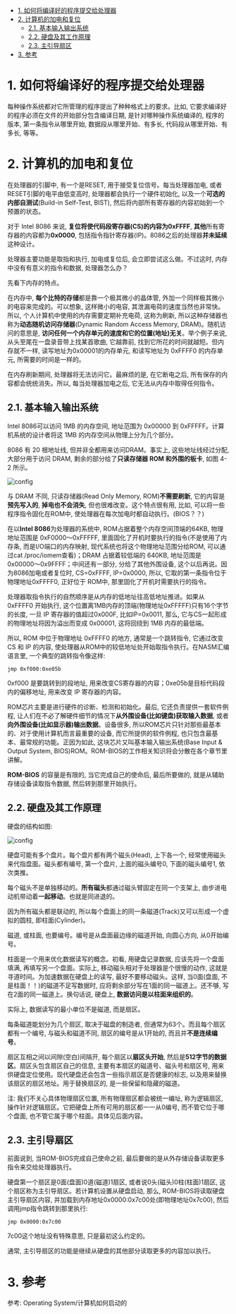 
<!-- @import "[TOC]" {cmd="toc" depthFrom=1 depthTo=6 orderedList=false} -->

<!-- code_chunk_output -->

- [1. 如何将编译好的程序提交给处理器](#1-如何将编译好的程序提交给处理器)
- [2. 计算机的加电和复位](#2-计算机的加电和复位)
  - [2.1. 基本输入输出系统](#21-基本输入输出系统)
  - [2.2. 硬盘及其工作原理](#22-硬盘及其工作原理)
  - [2.3. 主引导扇区](#23-主引导扇区)
- [3. 参考](#3-参考)

<!-- /code_chunk_output -->

# 1. 如何将编译好的程序提交给处理器

每种操作系统都对它所管理的程序提出了种种格式上的要求。比如, 它要求编译好的程序必须在文件的开始部分包含编译日期, 是针对哪种操作系统编译的, 程序的版本, 第一条指令从哪里开始, 数据段从哪里开始、有多长, 代码段从哪里开始、有多长, 等等。

# 2. 计算机的加电和复位

在处理器的引脚中, 有一个是RESET, 用于接受复位信号。每当处理器加电, 或者RESET引脚的电平由低变高时, 处理器都会执行一个硬件初始化, 以及一个**可选的内部自测试**(Build-in Self-Test, BIST), 然后将内部所有寄存器的内容初始到一个预置的状态。

对于 Intel 8086 来说, **复位将使代码段寄存器(CS)的内容为0xFFFF**, **其他**所有寄存器的内容都为**0x0000**, 包括指令指针寄存器(IP)。8086之后的处理器**并未延续**这种设计。

处理器主要功能是取指和执行, 加电或复位后, 会立即尝试这么做。不过这时, 内存中没有有意义的指令和数据, 处理器怎么办？

先看下内存的特点。

在内存中, **每个比特的存储**都是靠一个极其微小的晶体管, 外加一个同样极其微小的电容来完成的。可以想象, 这样微小的电容, 其泄漏电荷的速度当然也非常快。所以, 个人计算机中使用的内存需要定期补充电荷, 这称为刷新, 所以这种存储器也称为**动态随机访问存储器**(Dynamic Random Access Memory, DRAM)。随机访问的意思是, **访问任何一个内存单元的速度和它的位置(地址)无关**。举个例子来说, 从头至尾在一盘录音带上找某首歌曲, 它越靠前, 找到它所花的时间就越短。但内存就不一样, 读写地址为0x00001的内存单元, 和读写地址为 0xFFFF0 的内存单元, 所需要的时间是一样的。

在内存刷新期间, 处理器将无法访问它。最麻烦的是, 在它断电之后, 所有保存的内容都会统统消失。所以, 每当处理器加电之后, 它无法从内存中取得任何指令。

## 2.1. 基本输入输出系统

Intel 8086可以访问 1MB 的内存空间, 地址范围为 0x00000 到 0xFFFFF。计算机系统的设计者将这 1MB 的内存空间从物理上分为几个部分。

8086 有 20 根地址线, 但并非全都用来访问DRAM。事实上, 这些地址线经过分配, 大部分用于访问 DRAM, 剩余的部分给了**只读存储器 ROM 和外围的板卡**, 如图 4-2 所示。

![config](images/1.png)

与 DRAM 不同, 只读存储器(Read Only Memory, ROM)**不需要刷新**, 它的内容是**预先写入的**, **掉电也不会消失**, 但也很难改变。这个特点很有用, 比如, 可以将一些程序指令固化在ROM中, 使处理器在每次加电时都自动执行。(BIOS？？)

在以**Intel 8086**为处理器的系统中, ROM占据着整个内存空间顶端的64KB, 物理地址范围是 0xF0000～0xFFFFF, 里面固化了开机时要执行的指令(不是使用了内存条, 而是I/O端口的内存映射, 现代系统也将这个物理地址范围分给ROM, 可以通过cat /proc/iomem查看)；DRAM 占据着较低端的 640KB, 地址范围是 0x00000～0x9FFFF；中间还有一部分, 分给了其他外围设备, 这个以后再说。因为8086加电或者复位时, CS=0xFFFF, IP=0x0000, 所以, 它取的第一条指令位于物理地址0xFFFF0, 正好位于 ROM中, 那里固化了开机时需要执行的指令。

处理器取指令执行的自然顺序是从内存的低地址往高低地址推进。如果从 0xFFFF0 开始执行, 这个位置离1MB内存的顶端(物理地址0xFFFFF)只有16个字节的长度, 一旦 IP 寄存器的值超过0x000F, 比如IP=0x0011, 那么, 它与CS一起形成的物理地址将因为溢出而变成 0x00001, 这将回绕到 1MB 内存的最低端。

所以, ROM 中位于物理地址 0xFFFF0 的地方, 通常是一个跳转指令, 它通过改变 CS 和 IP 的内容, 使处理器从ROM中的较低地址处开始取指令执行。在NASM汇编语言里, 一个典型的跳转指令像这样: 

```
jmp 0xf000:0xe05b
```

0xf000 是要跳转到的段地址, 用来改变CS寄存器的内容；0xe05b是目标代码段内的偏移地址, 用来改变 IP 寄存器的内容。

ROM芯片主要是进行硬件的诊断、检测和初始化。最后, 它还负责提供一套软件例程, 让人们在不必了解硬件细节的情况下**从外围设备(比如键盘)获取输入数据**, 或者**向外围设备(比如显示器)输出数据**。设备很多, 所以ROM芯片只针对那些最基本的、对于使用计算机而言最重要的设备, 而它所提供的软件例程, 也只包含最基本、最常规的功能。正因为如此, 这块芯片又叫基本输入输出系统(Base Input & Output System, BIOS)ROM。ROM-BIOS的工作相关知识将会分散在各个章节里讲解。

**ROM-BIOS** 的容量是有限的, 当它完成自己的使命后, 最后所要做的, 就是从辅助存储设备读取指令数据, 然后转到那里开始执行。

## 2.2. 硬盘及其工作原理

硬盘的结构如图: 

![config](images/2.png)

硬盘可能有多个盘片。每个盘片都有两个磁头(Head), 上下各一个, 经常使用磁头来代指盘面。磁头都有编号, 第一个盘片, 上面的磁头编号0, 下面的磁头编号1, 依次类推。

每个磁头不是单独移动的。**所有磁头**都通过磁头臂固定在同一个支架上, 由步进电动机带动着**一起移动**。也就是同进退的。

因为所有磁头都是联动的, 所以每个盘面上的同一条磁道(Track)又可以形成一个虚拟的圆柱, 即柱面(Cylinder)。

磁道, 或柱面, 也要编号。编号是从盘面最边缘的磁道开始, 向圆心方向, 从0开始编号。

柱面是一个用来优化数据读写的概念。初看, 用硬盘记录数据, 应该先将一个盘面填满, 再填写另一个盘面。实际上, 移动磁头相对于处理器是个很慢的动作, 这就是寻道时间。为加速数据在硬盘上的读写, 最好不要移动磁头。这样, 当0面(盘面, 不是柱面！！)的磁道不足写数据时, 应将剩余部分写在1面的同一磁道上。还不够, 写在2面的同一磁道上。换句话说, 硬盘上, **数据访问是以柱面来组织的**。

实际上, 数据读写的最小单位不是磁道, 而是扇区。

每条磁道能划分为几个扇区, 取决于磁盘的制造者, 但通常为63个。而且每个扇区都有一个编号, 与磁头和磁道不同, 扇区的编号是从1开始的, 而且并**不是连续编号**。

扇区互相之间以间隙(空白)间隔开, 每个扇区以**扇区头开始**, 然后是**512字节的数据区**。扇区头包含扇区自己的信息, 主要有本扇区的磁道号、磁头号和扇区号, 用来供硬盘定位使用。现代硬盘还会包含一些指示扇区是否健康的标志, 以及用来替换该扇区的扇区地址。用于替换扇区的, 是一些保留和隐藏的磁道。

注: 我们不关心具体物理扇区位置, 所有物理扇区都会被统一编址, 称为逻辑扇区, 操作针对逻辑扇区。它把硬盘上所有可用的扇区都一一从0编号, 而不管它位于哪个盘面, 也不管它属于哪个柱面。具体见后面内容。

## 2.3. 主引导扇区

前面说到, 当ROM-BIOS完成自己使命之前, 最后要做的是从外存储设备读取更多指令来交给处理器执行。

硬盘第一个扇区是0面(盘面)0道(磁道)1扇区, 或者说0头(磁头)0柱(柱面)1扇区, 这个扇区称为主引导扇区。若计算机设置从硬盘启动, 那么, ROM-BIOS将读取硬盘主引导扇区内容, 并加载到内存地址0x0000:0x7c00处(即物理地址0x7c00), 然后调用jmp指令跳转到那里执行: 

```
jmp 0x0000:0x7c00
```

7c00这个地址没有特殊意思, 只是最初这么约定的。

通常, 主引导扇区的功能是继续从硬盘的其他部分读取更多的内容加以执行。

# 3. 参考

参考: Operating System/计算机如何启动的